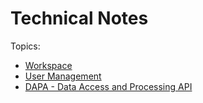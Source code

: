 # Technical Notes

Topics:
* [Workspace](workspace/workspace.md)
* [User Management](user-management/user-management.md)
* [DAPA - Data Access and Processing API](DAPA/dapa.md)
